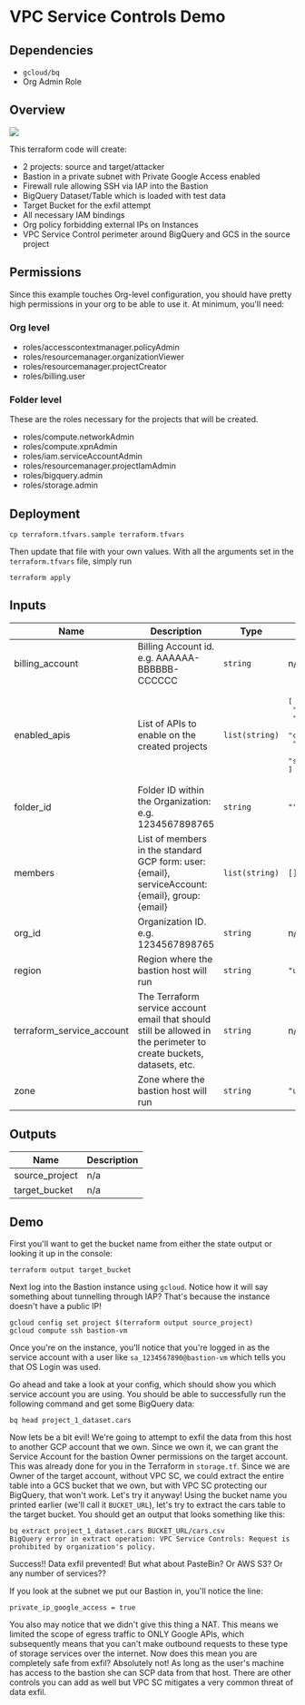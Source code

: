 # VPC Service Controls Demo

## Dependencies

* `gcloud/bq`
* Org Admin Role

## Overview

![](assets/arch.png)

This terraform code will create:

* 2 projects: source and target/attacker
* Bastion in a private subnet with Private Google Access enabled
* Firewall rule allowing SSH via IAP into the Bastion
* BigQuery Dataset/Table which is loaded with test data
* Target Bucket for the exfil attempt
* All necessary IAM bindings
* Org policy forbidding external IPs on Instances
* VPC Service Control perimeter around BigQuery and GCS in the source project

## Permissions

Since this example touches Org-level configuration, you should have pretty high permissions in your org to be able to use it. At minimum, you'll need:

### Org level
* roles/accesscontextmanager.policyAdmin
* roles/resourcemanager.organizationViewer
* roles/resourcemanager.projectCreator
* roles/billing.user

### Folder level

These are the roles necessary for the projects that will be created.

* roles/compute.networkAdmin
* roles/compute.xpnAdmin
* roles/iam.serviceAccountAdmin
* roles/resourcemanager.projectIamAdmin
* roles/bigquery.admin
* roles/storage.admin


## Deployment

```
cp terraform.tfvars.sample terraform.tfvars
```

Then update that file with your own values. With all the arguments set in the `terraform.tfvars` file, simply run

```
terraform apply
```

<!-- BEGINNING OF PRE-COMMIT-TERRAFORM DOCS HOOK -->
## Inputs

| Name | Description | Type | Default | Required |
|------|-------------|------|---------|:--------:|
| billing\_account | Billing Account id. e.g. AAAAAA-BBBBBB-CCCCCC | `string` | n/a | yes |
| enabled\_apis | List of APIs to enable on the created projects | `list(string)` | <pre>[<br>  "iap.googleapis.com",<br>  "oslogin.googleapis.com",<br>  "compute.googleapis.com",<br>  "bigquery.googleapis.com",<br>  "storage-api.googleapis.com"<br>]</pre> | no |
| folder\_id | Folder ID within the Organization: e.g. 1234567898765 | `string` | `""` | no |
| members | List of members in the standard GCP form: user:{email}, serviceAccount:{email}, group:{email} | `list(string)` | `[]` | no |
| org\_id | Organization ID. e.g. 1234567898765 | `string` | n/a | yes |
| region | Region where the bastion host will run | `string` | `"us-west1"` | no |
| terraform\_service\_account | The Terraform service account email that should still be allowed in the perimeter to create buckets, datasets, etc. | `string` | n/a | yes |
| zone | Zone where the bastion host will run | `string` | `"us-west1-a"` | no |

## Outputs

| Name | Description |
|------|-------------|
| source\_project | n/a |
| target\_bucket | n/a |

<!-- END OF PRE-COMMIT-TERRAFORM DOCS HOOK -->

## Demo


First you'll want to get the bucket name from either the state output or looking it up in the console:

```
terraform output target_bucket
```

Next log into the Bastion instance using `gcloud`. Notice how it will say something about tunnelling through IAP?
That's because the instance doesn't have a public IP!

```
gcloud config set project $(terraform output source_project)
gcloud compute ssh bastion-vm
```

Once you're on the instance, you'll notice that you're logged in as the service account with a user like `sa_1234567890@bastion-vm` which tells you that OS Login was used.

Go ahead and take a look at your config, which should show you which service account you are using. You should be able to successfully run the following command and get some BigQuery data:

```
bq head project_1_dataset.cars
```


Now lets be a bit evil! We're going to attempt to exfil the data from this host to another GCP account that we own.
Since we own it, we can grant the Service Account for the bastion Owner permissions on the target account. This was already
done for you in the Terraform in `storage.tf`. Since we are Owner of the target account, without VPC SC, we could extract the
entire table into a GCS bucket that we own, but with VPC SC protecting our BigQuery, that won't work. Let's try it anyway!
Using the bucket name you printed earlier (we'll call it `BUCKET_URL`), let's try to extract the cars table to the target bucket.
You should get an output that looks something like this:

```
bq extract project_1_dataset.cars BUCKET_URL/cars.csv
BigQuery error in extract operation: VPC Service Controls: Request is prohibited by organization's policy.
```

Success!! Data exfil prevented! But what about PasteBin? Or AWS S3? Or any number of services??

If you look at the subnet we put our Bastion in, you'll notice the line:

```
private_ip_google_access = true
```

You also may notice that we didn't give this thing a NAT. This means we limited the scope of egress traffic to ONLY Google APIs,
which subsequently means that you can't make outbound requests to these type of storage services over the internet. Now does this
mean you are completely safe from exfil? Absolutely not! As long as the user's machine has access to the bastion she can SCP data
from that host. There are other controls you can add as well but VPC SC mitigates a very common threat of data exfil.
